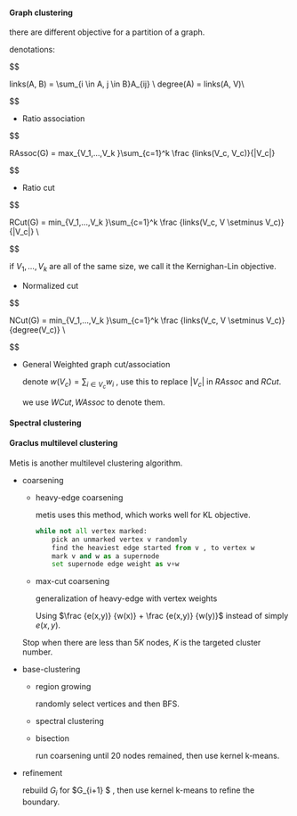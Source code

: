 #### Graph clustering

there are different objective for a partition of a graph.

denotations:

$$

links(A, B) = \sum_{i \in A, j \in B}A_{ij} \\
degree(A) = links(A, V)\\

$$


* Ratio association
  
$$

  RAssoc(G) = max_{V_1,...,V_k }\sum_{c=1}^k \frac {links(V_c, V_c)}{|V_c|} 
  
$$


* Ratio cut
  
$$

  RCut(G) = min_{V_1,...,V_k }\sum_{c=1}^k \frac {links(V_c, V \setminus V_c)}{|V_c|} \\
  
$$

  if $V_1, ..., V_k$ are all of the same size, we call it the Kernighan-Lin objective.

* Normalized cut
  
$$

  NCut(G) = min_{V_1,...,V_k }\sum_{c=1}^k \frac {links(V_c, V \setminus V_c)}{degree(V_c)} \\
  
$$



* General Weighted graph cut/association

  denote $w(V_c) = \sum_{i \in V_c}w_i$ , use this to replace $|V_c|$ in $RAssoc$ and $RCut$.

  we use $WCut,  WAssoc$ to denote them.



#### Spectral clustering



#### Graclus multilevel clustering

Metis is another multilevel clustering algorithm.

* coarsening

  * heavy-edge coarsening

    metis uses this method, which works well for KL objective.

    ```python
    while not all vertex marked:
        pick an unmarked vertex v randomly
        find the heaviest edge started from v , to vertex w
        mark v and w as a supernode
        set supernode edge weight as v+w
    ```

  * max-cut coarsening

    generalization of heavy-edge with vertex weights

    Using $\frac {e(x,y)} {w(x)} +  \frac {e(x,y)} {w(y)}$ instead of simply $e(x,y)$.

  Stop when there are less than $5K$ nodes, $K$ is the targeted cluster number.

* base-clustering

  * region growing

    randomly select vertices and then BFS.

  * spectral clustering

  * bisection

    run coarsening until 20 nodes remained, then use kernel k-means.

* refinement

  rebuild $G_i$ for $G_{i+1} $ , then use kernel k-means to refine the boundary.
